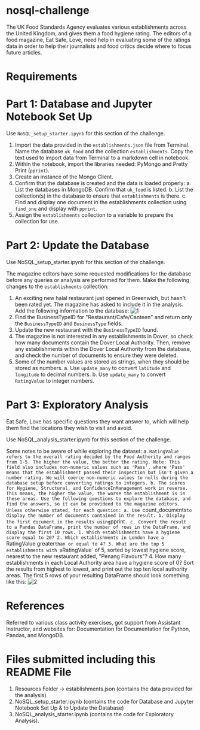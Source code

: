 # nosql-challenge
The UK Food Standards Agency evaluates various establishments across the United Kingdom, and gives them a food hygiene rating. The editors of a food magazine, Eat Safe, Love, need help in evaluating some of the ratings data in order to help their journalists and food critics decide where to focus future articles.

# Requirements

# Part 1: Database and Jupyter Notebook Set Up
Use `NoSQL_setup_starter.ipynb` for this section of the challenge.

1. Import the data provided in the `establishments.json` file from Terminal. Name the database `uk_food` and the collection `establishments`. Copy the text used to import data from Terminal to a markdown cell in notebook.
2. Within the notebook, import the libraries needed: PyMongo and Pretty Print (`pprint`).
3. Create an instance of the Mongo Client.
4. Confirm that the database is created and the data is loaded properly:
  a. List the databases in MongoDB. Confirm that `uk_food` is listed.
  b. List the collection(s) in the database to ensure that `establishments` is there.
  c. Find and display one document in the establishments collection using `find_one` and display with `pprint`.
5. Assign the `establishments` collection to a variable to prepare the collection for use.

# Part 2: Update the Database
Use NoSQL_setup_starter.ipynb for this section of the challenge.

The magazine editors have some requested modifications for the database before any queries or analysis are performed for them. Make the following changes to the `establishments` collection:
1. An exciting new halal restaurant just opened in Greenwich, but hasn't been rated yet. The magazine has asked to include it in the analysis. Add the following information to the database:
![1](https://github.com/Pooja14n/nosql-challenge/assets/144713762/8323cb9d-cad4-4a6f-b71a-4a741a807d44)
2. Find the BusinessTypeID for "Restaurant/Cafe/Canteen" and return only the `BusinessTypeID` and `BusinessType` fields.
3. Update the new restaurant with the `BusinessTypeID` found.
4. The magazine is not interested in any establishments in Dover, so check how many documents contain the Dover Local Authority. Then, remove any establishments within the Dover Local Authority from the database, and check the number of documents to ensure they were deleted.
5. Some of the number values are stored as strings, when they should be stored as numbers.
  a. Use `update_many` to convert `latitude` and `longitude` to decimal numbers.
  b. Use `update_many` to convert `RatingValue` to integer numbers.

# Part 3: Exploratory Analysis
Eat Safe, Love has specific questions they want answer to, which will help them find the locations they wish to visit and avoid.

Use NoSQL_analysis_starter.ipynb for this section of the challenge.

Some notes to be aware of while exploring the dataset:
  a. `RatingValue  refers to the overall rating decided by the Food Authority and ranges from 1-5. The higher the value, the better the rating.
Note: This field also includes non-numeric values such as 'Pass', where 'Pass' means that the establishment passed their inspection but isn't given a number rating. We will coerce non-numeric values to nulls during the database setup before converting ratings to integers.
  b. The scores for Hygiene, Structural, and ConfidenceInManagement work in reverse. This means, the higher the value, the worse the establishment is in these areas.
Use the following questions to explore the database, and find the answers, so it can be provideed to the magazine editors.
Unless otherwise stated, for each question:
  a. Use `count_documents` to display the number of documents contained in the result.
  b. Display the first document in the results using `pprint`.
  c. Convert the result to a Pandas DataFrame, print the number of rows in the DataFrame, and display the first 10 rows.
    1. Which establishments have a hygiene score equal to 20?
    2. Which establishments in London have a `RatingValue greater` than or equal to 4?
    3. What are the top 5 establishments with a `RatingValue` of 5, sorted by lowest hygiene score, nearest to the new restaurant added, "Penang Flavours"?
    4. How many establishments in each Local Authority area have a hygiene score of 0? Sort the results from highest to lowest, and print out the top ten local            authority areas.
      The first 5 rows of your resulting DataFrame should look something like this:
    ![2](https://github.com/Pooja14n/nosql-challenge/assets/144713762/da50957b-b3ee-436c-9aa3-e88a1f1fdfb3)

# References
Referred to various class activity exercises, got support from Assistant Instructor, and websites for: Documentation for Documentation for Python, Pandas, and MongoDB.

# Files submitted including this README File
1. Resources Folder -> establishments.json (contains the data provided for the analysis)
2. NoSQL_setup_starter.ipynb (contains the code for Database and Jupyter Notebook Set Up & to Update the Database)
3. NoSQL_analysis_starter.ipynb (contains the code for Exploratory Analysis).
      
